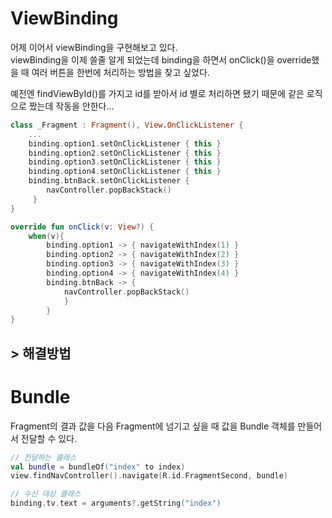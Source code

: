 # ViewBinding
어제 이어서 viewBinding을 구현해보고 있다.<br/>
viewBinding을 이제 쓸줄 알게 되었는데 binding을 하면서 onClick()을 override했을 때 여러 버튼을 한번에 처리하는 방법을 찾고 싶었다.
<p>예전엔 findViewById()를 가지고 id를 받아서 id 별로 처리하면 됐기 때문에 같은 로직으로 짰는데 작동을 안한다...

```kotlin
class _Fragment : Fragment(), View.OnClickListener {
    ...
    binding.option1.setOnClickListener { this }
    binding.option2.setOnClickListener { this }
    binding.option3.setOnClickListener { this }
    binding.option4.setOnClickListener { this }
    binding.btnBack.setOnClickListener { 
        navController.popBackStack()
     }
}

override fun onClick(v: View?) {
    when(v){
        binding.option1 -> { navigateWithIndex(1) }
        binding.option2 -> { navigateWithIndex(2) }
        binding.option3 -> { navigateWithIndex(3) }
        binding.option4 -> { navigateWithIndex(4) }
        binding.btnBack -> {
            navController.popBackStack()
            }
        }
}
```

## > 해결방법

# Bundle
Fragment의 결과 값을 다음 Fragment에 넘기고 싶을 때 값을 Bundle 객체를 만들어서 전달할 수 있다.
```kotlin
// 전달하는 클래스
val bundle = bundleOf("index" to index)
view.findNavController().navigate(R.id.FragmentSecond, bundle)
```
```kotlin
// 수신 대상 클래스
binding.tv.text = arguments?.getString("index")
```